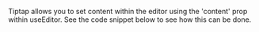 Tiptap allows you to set content within the editor using the 'content' prop within useEditor. See the code snippet below to see how this can be done. 